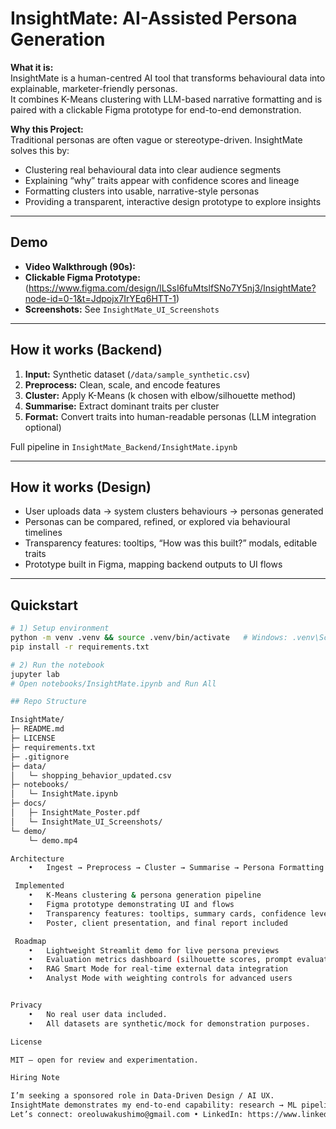 # InsightMate: AI-Assisted Persona Generation

**What it is:**  
InsightMate is a human-centred AI tool that transforms behavioural data into explainable, marketer-friendly personas.  
It combines K-Means clustering with LLM-based narrative formatting and is paired with a clickable Figma prototype for end-to-end demonstration.  

**Why this Project:**  
Traditional personas are often vague or stereotype-driven. InsightMate solves this by:  
- Clustering real behavioural data into clear audience segments  
- Explaining “why” traits appear with confidence scores and lineage  
- Formatting clusters into usable, narrative-style personas  
- Providing a transparent, interactive design prototype to explore insights  

---

## Demo
- **Video Walkthrough (90s):**   
- **Clickable Figma Prototype:** (https://www.figma.com/design/lLSsI6fuMtslfSNo7Y5nj3/InsightMate?node-id=0-1&t=Jdpojx7IrYEq6HTT-1)  
- **Screenshots:** See `InsightMate_UI_Screenshots`  

---

## How it works (Backend)
1. **Input:** Synthetic dataset (`/data/sample_synthetic.csv`)  
2. **Preprocess:** Clean, scale, and encode features  
3. **Cluster:** Apply K-Means (k chosen with elbow/silhouette method)  
4. **Summarise:** Extract dominant traits per cluster  
5. **Format:** Convert traits into human-readable personas (LLM integration optional)  

Full pipeline in `InsightMate_Backend/InsightMate.ipynb`  

---

## How it works (Design)
- User uploads data → system clusters behaviours → personas generated  
- Personas can be compared, refined, or explored via behavioural timelines  
- Transparency features: tooltips, “How was this built?” modals, editable traits  
- Prototype built in Figma, mapping backend outputs to UI flows  

---

## Quickstart
```bash
# 1) Setup environment
python -m venv .venv && source .venv/bin/activate   # Windows: .venv\Scripts\activate
pip install -r requirements.txt

# 2) Run the notebook
jupyter lab
# Open notebooks/InsightMate.ipynb and Run All

## Repo Structure

InsightMate/
├─ README.md
├─ LICENSE
├─ requirements.txt
├─ .gitignore
├─ data/
│   └─ shopping_behavior_updated.csv
├─ notebooks/
│   └─ InsightMate.ipynb
├─ docs/
│   ├─ InsightMate_Poster.pdf
│   └─ InsightMate_UI_Screenshots/
└─ demo/
    └─ demo.mp4

Architecture
	•	Ingest → Preprocess → Cluster → Summarise → Persona Formatting → Export → UI

 Implemented
	•	K-Means clustering & persona generation pipeline
	•	Figma prototype demonstrating UI and flows
	•	Transparency features: tooltips, summary cards, confidence levels
	•	Poster, client presentation, and final report included

 Roadmap
	•	Lightweight Streamlit demo for live persona previews
	•	Evaluation metrics dashboard (silhouette scores, prompt evaluation)
	•	RAG Smart Mode for real-time external data integration
	•	Analyst Mode with weighting controls for advanced users


Privacy
	•	No real user data included.
	•	All datasets are synthetic/mock for demonstration purposes.

License

MIT — open for review and experimentation.

Hiring Note

I’m seeking a sponsored role in Data-Driven Design / AI UX.
InsightMate demonstrates my end-to-end capability: research → ML pipeline → UX design.
Let’s connect: oreoluwakushimo@gmail.com • LinkedIn: https://www.linkedin.com/in/oreoluwakushimo/
